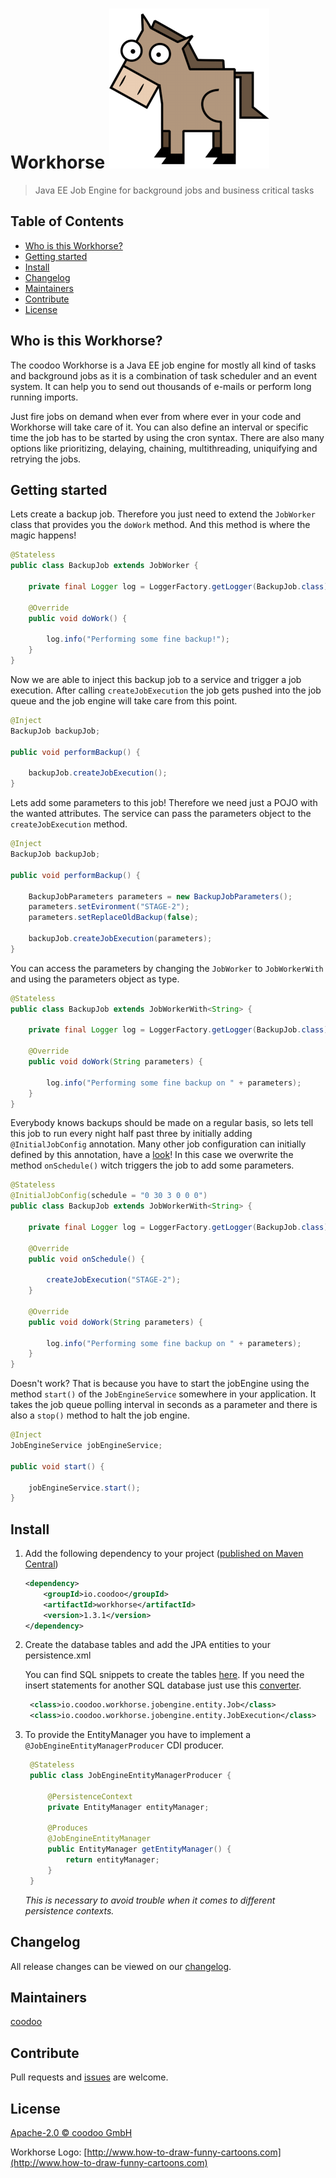 [logo]: https://raw.githubusercontent.com/coodoo-io/workhorse/master/src/main/resources/workhorse.png "Workhorse: Java EE Job Engine for background jobs and business critical tasks"

# Workhorse ![alt text][logo]

> Java EE Job Engine for background jobs and business critical tasks

## Table of Contents

- [Who is this Workhorse?](#who-is-this-workhorse)
- [Getting started](#getting-started)
- [Install](#install)
- [Changelog](#changelog)
- [Maintainers](#maintainers)
- [Contribute](#contribute)
- [License](#license)


## Who is this Workhorse?

The coodoo Workhorse is a Java EE job engine for mostly all kind of tasks and background jobs as it is a combination of task scheduler and an event system. It can help you to send out thousands of e-mails or perform long running imports.

Just fire jobs on demand when ever from where ever in your code and Workhorse will take care of it. You can also define an interval or specific time the job has to be started by using the cron syntax. There are also many options like prioritizing, delaying, chaining, multithreading, uniquifying and retrying the jobs. 

## Getting started

Lets create a backup job. Therefore you just need to extend the `JobWorker` class that provides you the `doWork` method. And this method is where the magic happens!

```java
@Stateless
public class BackupJob extends JobWorker {

    private final Logger log = LoggerFactory.getLogger(BackupJob.class);

    @Override
    public void doWork() {

        log.info("Performing some fine backup!");
    }
}
```

Now we are able to inject this backup job to a service and trigger a job execution. After calling `createJobExecution` the job gets pushed into the job queue and the job engine will take care from this point.

```java
@Inject
BackupJob backupJob;

public void performBackup() {

    backupJob.createJobExecution();
}
```

Lets add some parameters to this job! Therefore we need just a POJO with the wanted attributes.
The service can pass the parameters object to the `createJobExecution` method.

```java
@Inject
BackupJob backupJob;

public void performBackup() {

    BackupJobParameters parameters = new BackupJobParameters();
    parameters.setEvironment("STAGE-2");
    parameters.setReplaceOldBackup(false);

    backupJob.createJobExecution(parameters);
}
```

You can access the parameters by changing the `JobWorker` to `JobWorkerWith` and using the parameters object as type.

```java
@Stateless
public class BackupJob extends JobWorkerWith<String> {

    private final Logger log = LoggerFactory.getLogger(BackupJob.class);

    @Override
    public void doWork(String parameters) {

        log.info("Performing some fine backup on " + parameters);
    }
}
```

Everybody knows backups should be made on a regular basis, so lets tell this job to run every night half past three by initially adding `@InitialJobConfig` annotation. Many other job configuration can initially defined by this annotation, have a [look](https://github.com/coodoo-io/workhorse/blob/master/src/main/java/io/coodoo/workhorse/jobengine/boundary/annotation/InitialJobConfig.java "@InitialJobConfig")!
In this case we overwrite the method `onSchedule()` witch triggers the job to add some parameters.

```java
@Stateless
@InitialJobConfig(schedule = "0 30 3 0 0 0")
public class BackupJob extends JobWorkerWith<String> {

    private final Logger log = LoggerFactory.getLogger(BackupJob.class);

    @Override
    public void onSchedule() {

        createJobExecution("STAGE-2");
    }

    @Override
    public void doWork(String parameters) {

        log.info("Performing some fine backup on " + parameters);
    }
}
```

Doesn't work? That is because you have to start the jobEngine using the method `start()` of the `JobEngineService` somewhere in your application. It takes the job queue polling interval in seconds as a parameter and there is also a `stop()` method to halt the job engine.

```java
@Inject
JobEngineService jobEngineService;

public void start() {

    jobEngineService.start();
}
```


## Install

1. Add the following dependency to your project ([published on Maven Central](http://search.maven.org/#artifactdetails%7Cio.coodoo%7Cworkhorse%7C1.3.1%7Cjar))
   
   ```xml
   <dependency>
       <groupId>io.coodoo</groupId>
       <artifactId>workhorse</artifactId>
       <version>1.3.1</version>
   </dependency>
   ```
   
2. Create the database tables and add the JPA entities to your persistence.xml
   
   You can find SQL snippets to create the tables [here](https://github.com/coodoo-io/workhorse/tree/master/src/main/resources/sql). If you need the insert statements for another SQL database just use this [converter](http://www.sqlines.com/online).
   
   ```xml
    <class>io.coodoo.workhorse.jobengine.entity.Job</class>
    <class>io.coodoo.workhorse.jobengine.entity.JobExecution</class>
   ```
3. To provide the EntityManager you have to implement a `@JobEngineEntityManagerProducer` CDI producer.

   ```java
    @Stateless
    public class JobEngineEntityManagerProducer {
    
        @PersistenceContext
        private EntityManager entityManager;
    
        @Produces
        @JobEngineEntityManager
        public EntityManager getEntityManager() {
            return entityManager;
        }
    }
    ```
    *This is necessary to avoid trouble when it comes to different persistence contexts.*


## Changelog

All release changes can be viewed on our [changelog](./CHANGELOG.md).

## Maintainers

[coodoo](https://github.com/orgs/coodoo-io/people)

## Contribute

Pull requests and [issues](https://github.com/coodoo-io/workhorse/issues) are welcome.

## License

[Apache-2.0 © coodoo GmbH](./LICENSE)

Workhorse Logo: [http://www.how-to-draw-funny-cartoons.com](http://www.how-to-draw-funny-cartoons.com)
